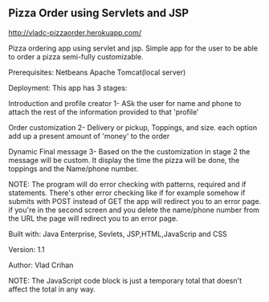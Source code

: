 ## Pizza Order using Servlets and JSP ##
http://vladc-pizzaorder.herokuapp.com/

Pizza ordering app using servlet and jsp. Simple app for the user to be able to order a pizza semi-fully customizable.

Prerequisites: Netbeans Apache Tomcat(local server)

Deployment: This app has 3 stages:

Introduction and profile creator 1- ASk the user for name and phone to attach the rest of the information provided to that 'profile'

Order customization 2- Delivery or pickup, Toppings, and size. each option add up a present amount of 'money' to the order

Dynamic Final message 3- Based on the the customization in stage 2 the message will be custom. It display the time the pizza will be done, the toppings and the Name/phone number.

NOTE: The program will do error checking with patterns, required and if statements. There's other error checking like if for example somehow if submits with POST instead of GET the app will redirect you to an error page. if you're in the second screen and you delete the name/phone number from the URL the page will redirect you to an error page.

Built with: Java Enterprise, Sevlets, JSP,HTML,JavaScrip and CSS

Version: 1.1

Author: Vlad Crihan

NOTE: The JavaScript code block is just a temporary total that doesn't affect the total in any way.
